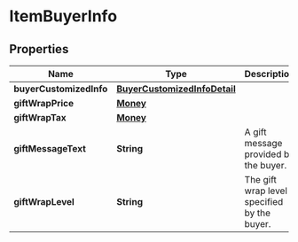 # ItemBuyerInfo

## Properties
Name | Type | Description | Notes
------------ | ------------- | ------------- | -------------
**buyerCustomizedInfo** | [**BuyerCustomizedInfoDetail**](BuyerCustomizedInfoDetail.md) |  |  [optional]
**giftWrapPrice** | [**Money**](Money.md) |  |  [optional]
**giftWrapTax** | [**Money**](Money.md) |  |  [optional]
**giftMessageText** | **String** | A gift message provided by the buyer. |  [optional]
**giftWrapLevel** | **String** | The gift wrap level specified by the buyer. |  [optional]
